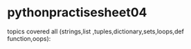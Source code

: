 # pythonpractisesheet04 
topics covered all (strings,list ,tuples,dictionary,sets,loops,def function,oops):
